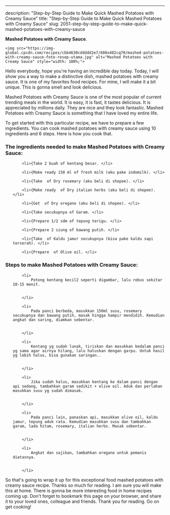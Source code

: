 ---
description: "Step-by-Step Guide to Make Quick Mashed Potatoes with Creamy Sauce"
title: "Step-by-Step Guide to Make Quick Mashed Potatoes with Creamy Sauce"
slug: 2051-step-by-step-guide-to-make-quick-mashed-potatoes-with-creamy-sauce

<p>
	<strong>Mashed Potatoes with Creamy Sauce</strong>. 
	
</p>
<p>
	
	<img src="https://img-global.cpcdn.com/recipes/cbb4630cddddd2e7/680x482cq70/mashed-potatoes-with-creamy-sauce-foto-resep-utama.jpg" alt="Mashed Potatoes with Creamy Sauce" style="width: 100%;">
	
	
</p>
<p>
	Hello everybody, hope you're having an incredible day today. Today, I will show you a way to make a distinctive dish, mashed potatoes with creamy sauce. It is one of my favorites food recipes. For mine, I will make it a bit unique. This is gonna smell and look delicious.
</p>
	
<p>
	Mashed Potatoes with Creamy Sauce is one of the most popular of current trending meals in the world. It is easy, it is fast, it tastes delicious. It is appreciated by millions daily. They are nice and they look fantastic. Mashed Potatoes with Creamy Sauce is something that I have loved my entire life.
</p>
<p>
	
</p>

<p>
To get started with this particular recipe, we have to prepare a few ingredients. You can cook mashed potatoes with creamy sauce using 10 ingredients and 6 steps. Here is how you cook that.
</p>

<h3>The ingredients needed to make Mashed Potatoes with Creamy Sauce:</h3>

<ol>
	
		<li>{Take 2 buah of kentang besar. </li>
	
		<li>{Make ready 150 ml of fresh milk (aku pake indomilk). </li>
	
		<li>{Take  of Dry rosemary (aku beli di shopee). </li>
	
		<li>{Make ready  of Dry italian herbs (aku beli di shopee). </li>
	
		<li>{Get  of Dry oregano (aku beli di shopee). </li>
	
		<li>{Take secukupnya of Garam. </li>
	
		<li>{Prepare 1/2 sdm of tepung terigu. </li>
	
		<li>{Prepare 2 siung of bawang putih. </li>
	
		<li>{Take  of Kaldu jamur secukupnya (bisa pake kaldu sapi terserah). </li>
	
		<li>{Prepare  of Olive oil. </li>
	
</ol>
<p>
	
</p>

<h3>Steps to make Mashed Potatoes with Creamy Sauce:</h3>

<ol>
	
		<li>
			Potong kentang kecil2 seperti digambar, lalu rebus sekitar 10-15 menit.
			
			
		</li>
	
		<li>
			Pada panci berbeda, masukkan 150ml susu, rosemary secukupnya dan bawang putih, masak hingga hampir mendidih. Kemudian angkat dan saring, diamkan sebentar.
			
			
		</li>
	
		<li>
			Kentang yg sudah lunak, tiriskan dan masukkan kedalam panci yg sama agar airnya hilang, lalu haluskan dengan garpu. Untuk hasil yg lebih halus, bisa gunakan saringan..
			
			
		</li>
	
		<li>
			Jika sudah halus, masukkan kentang ke dalam panci dengan api sedang, tambahkan garam sedikit + olive oil. Aduk dan perlahan masukkan susu yg sudah dimasak.
			
			
		</li>
	
		<li>
			Pada panci lain, panaskan api, masukkan olive oil, kaldu jamur, tepung aduk rata. Kemudian masukkan susu dan tambahkan garam, lada hitam, rosemary, italian herbs. Masak sebentar.
			
			
		</li>
	
		<li>
			Angkat dan sajikan, tambahkan oregano untuk pemanis diatasnya.
			
			
		</li>
	
</ol>

<p>
	
</p>

<p>
	So that's going to wrap it up for this exceptional food mashed potatoes with creamy sauce recipe. Thanks so much for reading. I am sure you will make this at home. There is gonna be more interesting food in home recipes coming up. Don't forget to bookmark this page on your browser, and share it to your loved ones, colleague and friends. Thank you for reading. Go on get cooking!
</p>
